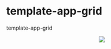 # template-app-grid
template-app-grid


<p align="center">
  <img src="https://i.ibb.co/x8bBfLS/Screenshot-2020-05-05-App-grid-template-1.png">
</p>
